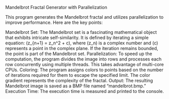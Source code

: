 Mandelbrot Fractal Generator with Parallelization

This program generates the Mandelbrot fractal and utilizes parallelization to improve performance. Here are the key points:

Mandelbrot Set: The Mandelbrot set is a fascinating mathematical object that exhibits intricate self-similarity. It is defined by iterating a simple equation: (z_{n+1} = z_n^2 + c), where (z_n) is a complex number and (c) represents a point in the complex plane. If the iteration remains bounded, the point is part of the Mandelbrot set.
Parallelization: To speed up the computation, the program divides the image into rows and processes each row concurrently using multiple threads. This takes advantage of multi-core CPUs.
Coloring: The program assigns colors to points based on the number of iterations required for them to escape the specified limit. The color gradient represents the complexity of the fractal.
Output: The resulting Mandelbrot image is saved as a BMP file named “mandelbrot.bmp.”
Execution Time: The execution time is measured and printed to the console.
